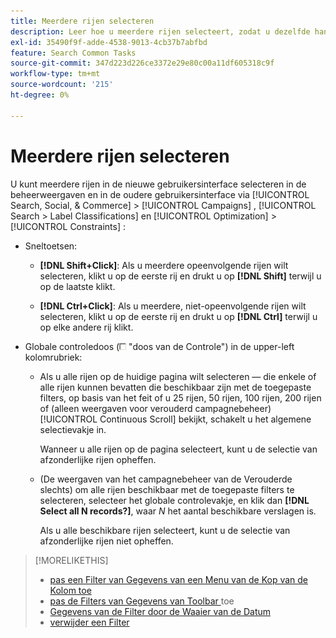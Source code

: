 ```yaml
---
title: Meerdere rijen selecteren
description: Leer hoe u meerdere rijen selecteert, zodat u dezelfde handeling op alle rijen kunt uitvoeren.
exl-id: 35490f9f-adde-4538-9013-4cb37b7abfbd
feature: Search Common Tasks
source-git-commit: 347d223d226ce3372e29e80c00a11df605318c9f
workflow-type: tm+mt
source-wordcount: '215'
ht-degree: 0%

---
```


# Meerdere rijen selecteren

U kunt meerdere rijen in de nieuwe gebruikersinterface selecteren in de beheerweergaven en in de oudere gebruikersinterface via [!UICONTROL Search, Social, & Commerce] > [!UICONTROL Campaigns] , [!UICONTROL Search > Label Classifications] en [!UICONTROL Optimization] > [!UICONTROL Constraints] :

* Sneltoetsen:

   * **[!DNL Shift+Click]**: Als u meerdere opeenvolgende rijen wilt selecteren, klikt u op de eerste rij en drukt u op **[!DNL Shift]** terwijl u op de laatste klikt.

   * **[!DNL Ctrl+Click]**: Als u meerdere, niet-opeenvolgende rijen wilt selecteren, klikt u op de eerste rij en drukt u op **[!DNL Ctrl]** terwijl u op elke andere rij klikt.

* Globale controledoos (![ doos van de Controle ](/help/search-social-commerce/assets/check-box.png) &quot;doos van de Controle&quot;) in de upper-left kolomrubriek:

   * Als u alle rijen op de huidige pagina wilt selecteren — die enkele of alle rijen kunnen bevatten die beschikbaar zijn met de toegepaste filters, op basis van het feit of u 25 rijen, 50 rijen, 100 rijen, 200 rijen of (alleen weergaven voor verouderd campagnebeheer) [!UICONTROL Continuous Scroll] bekijkt, schakelt u het algemene selectievakje in.

     Wanneer u alle rijen op de pagina selecteert, kunt u de selectie van afzonderlijke rijen opheffen.

   * (De weergaven van het campagnebeheer van de Verouderde slechts) om alle rijen beschikbaar met de toegepaste filters te selecteren, selecteer het globale controlevakje, en klik dan **[!DNL Select all N records?]**, waar *N* het aantal beschikbare verslagen is.

     Als u alle beschikbare rijen selecteert, kunt u de selectie van afzonderlijke rijen niet opheffen.

>[!MORELIKETHIS]
>
>* [ pas een Filter van Gegevens van een Menu van de Kop van de Kolom toe ](../data-views/ad-hoc-settings/column-filter-apply-from-column-heading.md)
>* [ pas de Filters van Gegevens van Toolbar ](../data-views/ad-hoc-settings/column-filter-apply-from-toolbar.md) toe
>* [ Gegevens van de Filter door de Waaier van de Datum ](../data-views/ad-hoc-settings/date-filter.md)
>* [ verwijder een Filter ](../data-views/ad-hoc-settings/column-filter-remove.md)
